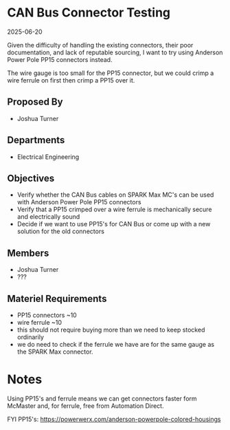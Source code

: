 # CAN Bus Connector Testing
2025-06-20

Given the difficulty of handling the existing connectors,
their poor documentation,
and lack of reputable sourcing,
I want to try using Anderson Power Pole PP15 connectors instead.

The wire gauge is too small for the PP15 connector,
but we could crimp a wire ferrule on first then crimp a PP15 over it.

## Proposed By
- Joshua Turner

## Departments
- Electrical Engineering

## Objectives
- Verify whether the CAN Bus cables on SPARK Max MC's can be used with Anderson Power Pole PP15 connectors
- Verify that a PP15 crimped over a wire ferrule is mechanically secure and electrically sound 
- Decide if we want to use PP15's for CAN Bus or come up with a new solution for the old connectors

## Members
- Joshua Turner
- ???

## Materiel Requirements
- PP15 connectors ~10
- wire ferrule ~10
- this should not require buying more than we need to keep stocked ordinarily
- we do need to check if the ferrule we have are for the same gauge as the SPARK Max connector.

# Notes
Using PP15's and ferrule means we can get connectors faster form McMaster and,
for ferrule, free from Automation Direct.

FYI PP15's: https://powerwerx.com/anderson-powerpole-colored-housings
